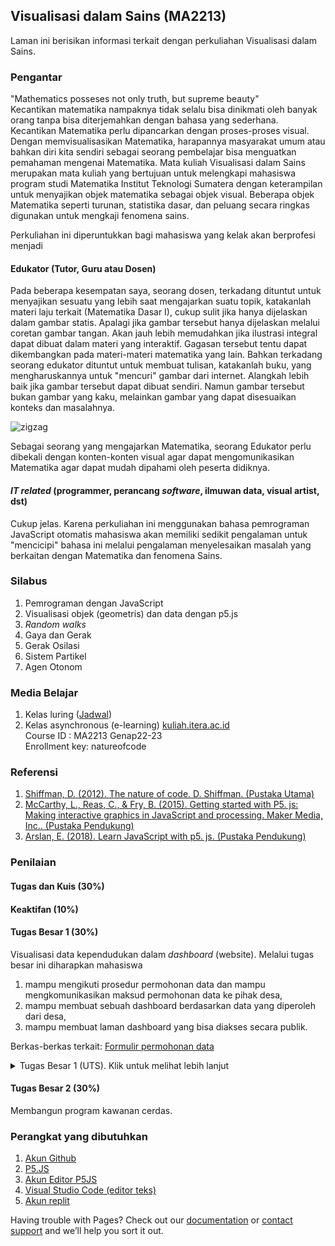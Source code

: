 ## Visualisasi dalam Sains (MA2213)

Laman ini berisikan informasi terkait dengan perkuliahan Visualisasi dalam Sains.
### Pengantar
"Mathematics posseses not only truth, but supreme beauty"\
Kecantikan matematika nampaknya tidak selalu bisa dinikmati oleh banyak orang tanpa bisa diterjemahkan dengan bahasa yang sederhana. Kecantikan Matematika perlu dipancarkan dengan proses-proses visual. Dengan memvisualisasikan Matematika, harapannya masyarakat umum atau bahkan diri kita sendiri sebagai seorang pembelajar bisa menguatkan pemahaman mengenai Matematika. Mata kuliah Visualisasi dalam Sains merupakan mata kuliah yang bertujuan untuk melengkapi mahasiswa program studi Matematika Institut Teknologi Sumatera dengan keterampilan untuk menyajikan objek matematika sebagai objek visual. Beberapa objek Matematika seperti turunan, statistika dasar, dan peluang secara ringkas digunakan untuk mengkaji fenomena sains. 

Perkuliahan ini diperuntukkan bagi mahasiswa yang kelak akan berprofesi menjadi
#### Edukator (Tutor, Guru atau Dosen)
Pada beberapa kesempatan saya, seorang dosen, terkadang dituntut untuk menyajikan sesuatu yang lebih saat mengajarkan suatu topik, katakanlah materi laju terkait (Matematika Dasar I), cukup sulit jika hanya dijelaskan dalam gambar statis. Apalagi jika gambar tersebut hanya dijelaskan melalui coretan gambar tangan. Akan jauh lebih memudahkan jika ilustrasi integral dapat dibuat dalam materi yang interaktif. Gagasan tersebut tentu dapat dikembangkan pada materi-materi matematika yang lain. Bahkan terkadang seorang edukator dituntut untuk membuat tulisan, katakanlah buku, yang mengharuskannya untuk "mencuri" gambar dari internet. Alangkah lebih baik jika gambar tersebut dapat dibuat sendiri. Namun gambar tersebut bukan gambar yang kaku, melainkan gambar yang dapat disesuaikan konteks dan masalahnya. 

<img src="https://github.com/rifkyfauzi9/MA2213/blob/gh-pages/demo_laju_berkaitan.gif" alt="zigzag" />

Sebagai seorang yang mengajarkan Matematika, seorang Edukator perlu dibekali dengan konten-konten visual agar dapat mengomunikasikan Matematika agar dapat mudah dipahami oleh peserta didiknya. 
#### _IT related_ (programmer, perancang _software_, ilmuwan data, visual artist, dst)
Cukup jelas. Karena perkuliahan ini menggunakan bahasa pemrograman JavaScript otomatis mahasiswa akan memiliki sedikit pengalaman untuk "mencicipi" bahasa ini melalui pengalaman menyelesaikan masalah yang berkaitan dengan Matematika dan fenomena Sains.

### Silabus
1. Pemrograman dengan JavaScript
2. Visualisasi objek (geometris) dan data dengan p5.js
3. _Random walks_
4. Gaya dan Gerak
5. Gerak Osilasi
6. Sistem Partikel
7. Agen Otonom

### Media Belajar
1. Kelas luring ([Jadwal](https://jadwalMAGenap2223))
2. Kelas asynchronous (e-learning) [kuliah.itera.ac.id](https://kuliah.itera.ac.id) \
	Course ID : MA2213 Genap22-23 \
	Enrollment key: natureofcode 

### Referensi
1. [Shiffman, D. (2012). The nature of code. D. Shiffman. (Pustaka Utama)](https://natureofcode.com)
2. [McCarthy, L., Reas, C., & Fry, B. (2015). Getting started with P5. js: Making interactive graphics in JavaScript and processing. Maker Media, Inc.. (Pustaka Pendukung)](https://bit.ly/makeP5JS)
3. [Arslan, E. (2018). Learn JavaScript with p5. js. (Pustaka Pendukung)](https://bit.ly/learnJSP5)


### Penilaian
#### Tugas dan Kuis (30%)
#### Keaktifan (10%)
#### Tugas Besar 1 (30%) 
Visualisasi data kependudukan dalam _dashboard_ (website). Melalui tugas besar ini diharapkan mahasiswa 
1. mampu mengikuti prosedur permohonan data dan mampu mengkomunikasikan maksud permohonan data ke pihak desa,
2. mampu membuat sebuah dashboard berdasarkan data yang diperoleh dari desa,
3. mampu membuat laman dashboard yang bisa diakses secara publik.

Berkas-berkas terkait: [Formulir permohonan data](https://github.com/rifkyfauzi9/MA2213/blob/gh-pages/Surat%20Pengantar%20Permohonan%20Izin%20Pengambilan%20Data%20ver2.docx?raw=true)

<details>
  <summary>Tugas Besar 1 (UTS). Klik untuk melihat lebih lanjut</summary>    
#### Website Dashboard Data Desa
	
	1. Membuat Dashboard Data Kependudukan
	2. Membuat Laporan
	3. Melakukan Permohonan Data

#### Ketentuan Dashboard:
	
	1. Dashboard wajib memuat tampilan grafik data kependudukan desa (minimal 5 jenis data)
	2. Masing-masing grafik wajib memuat informasi seperti judul, sumbu grafik, dan legenda
	3. Masing-masing grafik wajib dibuat dalam bentuk fungsi dengan input berupa data
	4. Dashboard wajib memuat profil desa
	5. Dashboard wajib memuat struktur organisasi desa (dapat berupa gambar yang disematkan)
	6. Dashboard wajib memuat tampilan peta desa tersebut.* akan diberi tahu, API: openlayers.org
	7. Dashboard diupload ke akun github yang dibuat khusus bersesuaian nama desa sehingga tautan dahsboard tersebut
	8. Dashboard wajib ditulis dengan menggunakan modul P5.JS. Jika diperlukan dapat menggunakan librari tambahan seperti D3.js dan Chart.js

#### **Nama akun github: namadesa-ma2213**
link web: **namadesa-ma2213.github.io**

#### Format Laporan
	1. Judul: Judul, nama mata kuliah, identitas kelompok, tahun, prodi, jurusan, dst
	2. Bab I Pendahuluan
	3. Bab II Profil Desa
	4. Bab III Deskripsi Data dan Hasil (memuat uraian data, menceritakan informasi dari data yang ada)
		4.1. Data-Data Kependudukan
		4.2. Tampilan Dashboard

#### Lampiran

	1. Dokumentasi: pengambilan data
	2. Dokumentasi: penyampaian dashboard ke pihak desa
	3. Dokumentasi: rapat penyusunan tugas besar
	4. Logbook Kegiatan (masing-masing anggota)
	5. Kode Sumber (*Source Code*)



#### Informasi Desa
		
	1. Deskripsi, koordinat, batas desa, peta,
	2. Luas desa


#### Data-data Desa

	1. Data penduduk tahunan
	2. Data Jenis kelamin penduduk
	3. Data Usia penduduk
	4. Data pendidikan penduduk
	5. Data pekerjaan penduduk
	6. Data penganut agama
	7. Kepadatan penduduk
  
#### Ketentuan-ketentuan lain terkait data:
	
	1. Data dibuat dalam Google Spreadsheet
	2. Data pada web diakses melalui link google speadsheet

#### SOP Kunjungan/Permohonan Data:

	1. Mengunjungi kantor desa pada hari dan jam kerja
	2. Membawa surat permohonan pengambilan data
	3. Mengenakan almamater
	4. Menjalankan protokol kesehatan
	5. Melakukan dokumentasi


#### Komponen Penilaian:

	1. Program (Keberhasilan, originalitas program) 25%
	2. Tampilan Dashboard (kejelasan, memuat informasi relevan, pemilihan warna) 25%
	3. Penulisan Laporan (Kesesuaian format, deskripsi pada masing-masing bab)  25%
	4 .Penilaian Teman Sejawat 25%


</details>


#### Tugas Besar 2 (30%)
Membangun program kawanan cerdas.



### Perangkat yang dibutuhkan

1. [Akun Github](https://github.com/signup?ref_cta=Sign+up&ref_loc=header+logged+out&ref_page=%2F&source=header-home)
2. [P5.JS](https://p5js.org/download/)
3. [Akun Editor P5JS](https://editor.p5js.org)
4. [Visual Studio Code (editor teks)](https://code.visualstudio.com)
5. [Akun replit](https://replit.com)



Having trouble with Pages? Check out our [documentation](https://docs.github.com/categories/github-pages-basics/) or [contact support](https://support.github.com/contact) and we’ll help you sort it out.

